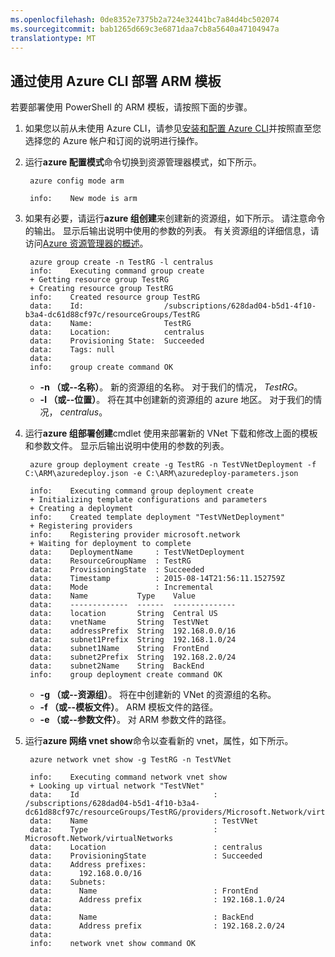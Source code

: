 ```yaml
---
ms.openlocfilehash: 0de8352e7375b2a724e32441bc7a84d4bc502074
ms.sourcegitcommit: bab1265d669c3e6871daa7cb8a5640a47104947a
translationtype: MT
---
```

## 通过使用 Azure CLI 部署 ARM 模板

若要部署使用 PowerShell 的 ARM 模板，请按照下面的步骤。

1. 如果您以前从未使用 Azure CLI，请参见[安装和配置 Azure CLI](xplat-cli.md)并按照直至您选择您的 Azure 帐户和订阅的说明进行操作。
2. 运行**azure 配置模式**命令切换到资源管理器模式，如下所示。

        azure config mode arm

        info:    New mode is arm

3. 如果有必要，请运行**azure 组创建**来创建新的资源组，如下所示。 请注意命令的输出。 显示后输出说明中使用的参数的列表。 有关资源组的详细信息，请访问[Azure 资源管理器的概述](resource-group-overview.md/#resource-groups)。

        azure group create -n TestRG -l centralus
        info:    Executing command group create
        + Getting resource group TestRG
        + Creating resource group TestRG
        info:    Created resource group TestRG
        data:    Id:                  /subscriptions/628dad04-b5d1-4f10-b3a4-dc61d88cf97c/resourceGroups/TestRG
        data:    Name:                TestRG
        data:    Location:            centralus
        data:    Provisioning State:  Succeeded
        data:    Tags: null
        data:
        info:    group create command OK

    - **-n （或--名称）**。 新的资源组的名称。 对于我们的情况， *TestRG*。
    - **-l （或--位置）**。 将在其中创建新的资源组的 azure 地区。 对于我们的情况， *centralus*。

4. 运行**azure 组部署创建**cmdlet 使用来部署新的 VNet 下载和修改上面的模板和参数文件。 显示后输出说明中使用的参数的列表。

        azure group deployment create -g TestRG -n TestVNetDeployment -f C:\ARM\azuredeploy.json -e C:\ARM\azuredeploy-parameters.json

        info:    Executing command group deployment create
        + Initializing template configurations and parameters
        + Creating a deployment
        info:    Created template deployment "TestVNetDeployment"
        + Registering providers
        info:    Registering provider microsoft.network
        + Waiting for deployment to complete
        data:    DeploymentName     : TestVNetDeployment
        data:    ResourceGroupName  : TestRG
        data:    ProvisioningState  : Succeeded
        data:    Timestamp          : 2015-08-14T21:56:11.152759Z
        data:    Mode               : Incremental
        data:    Name           Type    Value
        data:    -------------  ------  --------------
        data:    location       String  Central US
        data:    vnetName       String  TestVNet
        data:    addressPrefix  String  192.168.0.0/16
        data:    subnet1Prefix  String  192.168.1.0/24
        data:    subnet1Name    String  FrontEnd
        data:    subnet2Prefix  String  192.168.2.0/24
        data:    subnet2Name    String  BackEnd
        info:    group deployment create command OK

    - **-g （或--资源组）**。 将在中创建新的 VNet 的资源组的名称。
    - **-f （或--模板文件）**。 ARM 模板文件的路径。
    - **-e （或--参数文件）**。 对 ARM 参数文件的路径。

5. 运行**azure 网络 vnet show**命令以查看新的 vnet，属性，如下所示。

        azure network vnet show -g TestRG -n TestVNet

        info:    Executing command network vnet show
        + Looking up virtual network "TestVNet"
        data:    Id                              : /subscriptions/628dad04-b5d1-4f10-b3a4-dc61d88cf97c/resourceGroups/TestRG/providers/Microsoft.Network/virtualNetworks/TestVNet
        data:    Name                            : TestVNet
        data:    Type                            : Microsoft.Network/virtualNetworks
        data:    Location                        : centralus
        data:    ProvisioningState               : Succeeded
        data:    Address prefixes:
        data:      192.168.0.0/16
        data:    Subnets:
        data:      Name                          : FrontEnd
        data:      Address prefix                : 192.168.1.0/24
        data:
        data:      Name                          : BackEnd
        data:      Address prefix                : 192.168.2.0/24
        data:
        info:    network vnet show command OK